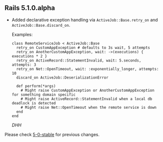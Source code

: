 ## Rails 5.1.0.alpha ##

*   Added declarative exception handling via `ActiveJob::Base.retry_on` and `ActiveJob::Base.discard_on`. 

    Examples:

        class RemoteServiceJob < ActiveJob::Base
          retry_on CustomAppException # defaults to 3s wait, 5 attempts
          retry_on AnotherCustomAppException, wait: ->(executions) { executions * 2 }
          retry_on ActiveRecord::StatementInvalid, wait: 5.seconds, attempts: 3
          retry_on Net::OpenTimeout, wait: :exponentially_longer, attempts: 10
          discard_on ActiveJob::DeserializationError

          def perform(*args)
            # Might raise CustomAppException or AnotherCustomAppException for something domain specific
            # Might raise ActiveRecord::StatementInvalid when a local db deadlock is detected
            # Might raise Net::OpenTimeout when the remote service is down
          end
        end

    *DHH*

Please check [5-0-stable](https://github.com/rails/rails/blob/5-0-stable/activejob/CHANGELOG.md) for previous changes.
